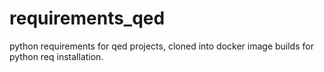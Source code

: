 # requirements_qed
python requirements for qed projects, cloned into docker image builds for python req installation.

